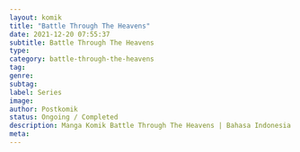 ```yaml
---
layout: komik
title: "Battle Through The Heavens"
date: 2021-12-20 07:55:37
subtitle: Battle Through The Heavens
type: 
category: battle-through-the-heavens
tag: 
genre: 
subtag: 
label: Series
image: 
author: Postkomik
status: Ongoing / Completed
description: Manga Komik Battle Through The Heavens | Bahasa Indonesia
meta: 
---
```

